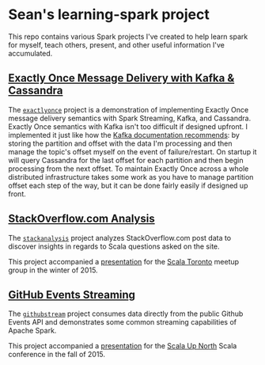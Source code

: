 Sean's learning-spark project
=============================

This repo contains various Spark projects I've created to help learn spark for myself, teach others, present, and other useful information  I've accumulated.

## [Exactly Once Message Delivery with Kafka & Cassandra](exactlyonce/)

The [`exactlyonce`](exactlyonce/) project is a demonstration of implementing Exactly Once message delivery semantics with Spark Streaming, Kafka, and Cassandra.  Exactly Once semantics with Kafka isn't too difficult if designed upfront.  I implemented it just like how the [Kafka documentation recommends](http://kafka.apache.org/documentation.html#semantics): by storing the partition and offset with the data I'm processing and then manage the topic's offset myself on the event of failure/restart.  On startup it will query Cassandra for the last offset for each partition and then begin processing from the next offset.  To maintain Exactly Once across a whole distributed infrastructure takes some work as you have to manage partition offset each step of the way, but it can be done fairly easily if designed up front.


## [StackOverflow.com Analysis](stackanalysis/)

The [`stackanalysis`](stackanalysis/) project analyzes StackOverflow.com post data to discover insights in regards to Scala questions asked on the site.

This project accompanied a [presentation](http://rawgit.com/seglo/learning-spark/master/presentation/learning-spark.html) for the [Scala Toronto](https://meetup.com/scalator) meetup group in the winter of 2015.

## [GitHub Events Streaming](githubstream/)

The [`githubstream`](githubstream/) project consumes data directly from the public Github Events API and demonstrates some common streaming capabilities of Apache Spark.

This project accompanied a [presentation](https://cdn.rawgit.com/seglo/learning-spark/master/presentation/spark-streaming-in-action/index.html) for the [Scala Up North](https://www.scalaupnorth.ca) Scala conference in the fall of 2015.


